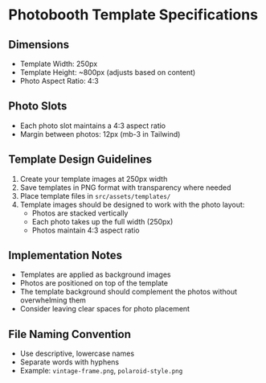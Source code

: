 # Photobooth Template Specifications

## Dimensions
- Template Width: 250px
- Template Height: ~800px (adjusts based on content)
- Photo Aspect Ratio: 4:3

## Photo Slots
- Each photo slot maintains a 4:3 aspect ratio
- Margin between photos: 12px (mb-3 in Tailwind)

## Template Design Guidelines
1. Create your template images at 250px width
2. Save templates in PNG format with transparency where needed
3. Place template files in `src/assets/templates/`
4. Template images should be designed to work with the photo layout:
   - Photos are stacked vertically
   - Each photo takes up the full width (250px)
   - Photos maintain 4:3 aspect ratio

## Implementation Notes
- Templates are applied as background images
- Photos are positioned on top of the template
- The template background should complement the photos without overwhelming them
- Consider leaving clear spaces for photo placement

## File Naming Convention
- Use descriptive, lowercase names
- Separate words with hyphens
- Example: `vintage-frame.png`, `polaroid-style.png`